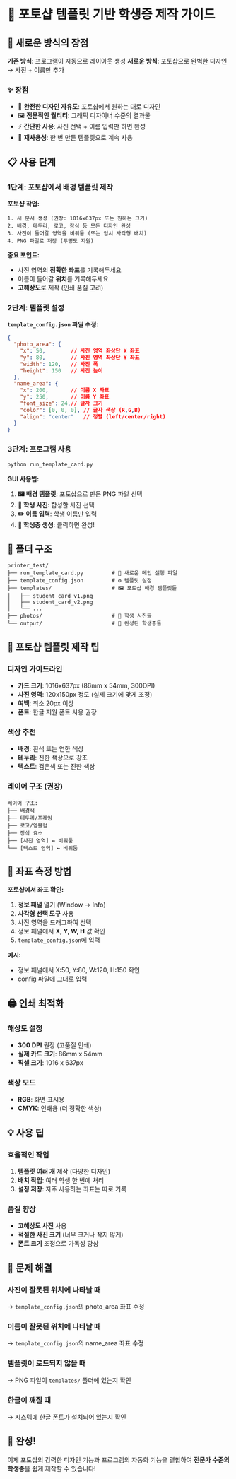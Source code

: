 # 🎨 포토샵 템플릿 기반 학생증 제작 가이드

## 🎯 새로운 방식의 장점

**기존 방식**: 프로그램이 자동으로 레이아웃 생성
**새로운 방식**: 포토샵으로 완벽한 디자인 → 사진 + 이름만 추가

### ✨ 장점
- 🎨 **완전한 디자인 자유도**: 포토샵에서 원하는 대로 디자인
- 🖼️ **전문적인 퀄리티**: 그래픽 디자이너 수준의 결과물
- ⚡ **간단한 사용**: 사진 선택 + 이름 입력만 하면 완성
- 🔄 **재사용성**: 한 번 만든 템플릿으로 계속 사용

## 📋 사용 단계

### 1단계: 포토샵에서 배경 템플릿 제작

**포토샵 작업:**
```
1. 새 문서 생성 (권장: 1016x637px 또는 원하는 크기)
2. 배경, 테두리, 로고, 장식 등 모든 디자인 완성
3. 사진이 들어갈 영역을 비워둠 (또는 임시 사각형 배치)
4. PNG 파일로 저장 (투명도 지원)
```

**중요 포인트:**
- 사진 영역의 **정확한 좌표**를 기록해두세요
- 이름이 들어갈 **위치**를 기록해두세요
- **고해상도**로 제작 (인쇄 품질 고려)

### 2단계: 템플릿 설정

**`template_config.json` 파일 수정:**
```json
{
  "photo_area": {
    "x": 50,        // 사진 영역 좌상단 X 좌표
    "y": 80,        // 사진 영역 좌상단 Y 좌표  
    "width": 120,   // 사진 폭
    "height": 150   // 사진 높이
  },
  "name_area": {
    "x": 200,       // 이름 X 좌표
    "y": 250,       // 이름 Y 좌표
    "font_size": 24,// 글자 크기
    "color": [0, 0, 0], // 글자 색상 (R,G,B)
    "align": "center"   // 정렬 (left/center/right)
  }
}
```

### 3단계: 프로그램 사용

```bash
python run_template_card.py
```

**GUI 사용법:**
1. **🖼️ 배경 템플릿**: 포토샵으로 만든 PNG 파일 선택
2. **📸 학생 사진**: 합성할 사진 선택
3. **✏️ 이름 입력**: 학생 이름만 입력
4. **🎨 학생증 생성**: 클릭하면 완성!

## 📁 폴더 구조

```
printer_test/
├── run_template_card.py         # 🚀 새로운 메인 실행 파일
├── template_config.json         # ⚙️ 템플릿 설정
├── templates/                   # 🖼️ 포토샵 배경 템플릿들
│   ├── student_card_v1.png
│   ├── student_card_v2.png
│   └── ...
├── photos/                      # 📸 학생 사진들
└── output/                      # 📄 완성된 학생증들
```

## 🎨 포토샵 템플릿 제작 팁

### 디자인 가이드라인
- **카드 크기**: 1016x637px (86mm x 54mm, 300DPI)
- **사진 영역**: 120x150px 정도 (실제 크기에 맞게 조정)
- **여백**: 최소 20px 이상
- **폰트**: 한글 지원 폰트 사용 권장

### 색상 추천
- **배경**: 흰색 또는 연한 색상
- **테두리**: 진한 색상으로 강조
- **텍스트**: 검은색 또는 진한 색상

### 레이어 구조 (권장)
```
레이어 구조:
├── 배경색
├── 테두리/프레임  
├── 로고/엠블럼
├── 장식 요소
├── [사진 영역] ← 비워둠
└── [텍스트 영역] ← 비워둠
```

## 🔧 좌표 측정 방법

**포토샵에서 좌표 확인:**
1. **정보 패널** 열기 (Window → Info)
2. **사각형 선택 도구** 사용
3. 사진 영역을 드래그하여 선택
4. 정보 패널에서 **X, Y, W, H** 값 확인
5. `template_config.json`에 입력

**예시:**
- 정보 패널에서 X:50, Y:80, W:120, H:150 확인
- config 파일에 그대로 입력

## 🖨️ 인쇄 최적화

### 해상도 설정
- **300 DPI** 권장 (고품질 인쇄)
- **실제 카드 크기**: 86mm x 54mm
- **픽셀 크기**: 1016 x 637px

### 색상 모드
- **RGB**: 화면 표시용
- **CMYK**: 인쇄용 (더 정확한 색상)

## 💡 사용 팁

### 효율적인 작업
1. **템플릿 여러 개** 제작 (다양한 디자인)
2. **배치 작업**: 여러 학생 한 번에 처리
3. **설정 저장**: 자주 사용하는 좌표는 따로 기록

### 품질 향상
- **고해상도 사진** 사용
- **적절한 사진 크기** (너무 크거나 작지 않게)
- **폰트 크기** 조정으로 가독성 향상

## 🚨 문제 해결

### 사진이 잘못된 위치에 나타날 때
→ `template_config.json`의 photo_area 좌표 수정

### 이름이 잘못된 위치에 나타날 때  
→ `template_config.json`의 name_area 좌표 수정

### 템플릿이 로드되지 않을 때
→ PNG 파일이 `templates/` 폴더에 있는지 확인

### 한글이 깨질 때
→ 시스템에 한글 폰트가 설치되어 있는지 확인

## 🎉 완성!

이제 포토샵의 강력한 디자인 기능과 프로그램의 자동화 기능을 결합하여 **전문가 수준의 학생증**을 쉽게 제작할 수 있습니다!
